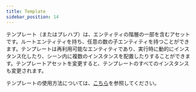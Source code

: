 ```yaml
---
title: Template
sidebar_position: 14
---
```


テンプレート（またはプレハブ）は、エンティティの階層の一部を含むアセットです。ルートエンティティを持ち、任意の数の子エンティティを持つことができます。テンプレートは再利用可能なエンティティであり、実行時に動的にインスタンス化したり、シーン内に複数のインスタンスを配置したりすることができます。テンプレートアセットを変更すると、テンプレートのすべてのインスタンスも変更されます。

テンプレートの使用方法については、[こちら][1]を参照してください。

[1]: /user-manual/templates/
